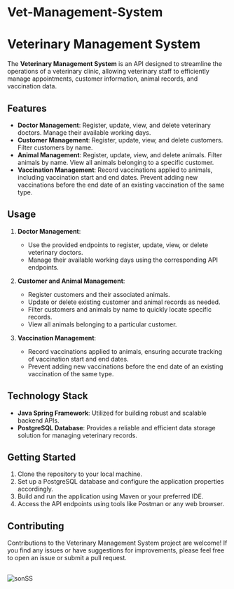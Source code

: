 # Vet-Management-System
# Veterinary Management System

The **Veterinary Management System** is an API designed to streamline the operations of a veterinary clinic, allowing veterinary staff to efficiently manage appointments, customer information, animal records, and vaccination data.

## Features

- **Doctor Management**: Register, update, view, and delete veterinary doctors. Manage their available working days.
- **Customer Management**: Register, update, view, and delete customers. Filter customers by name.
- **Animal Management**: Register, update, view, and delete animals. Filter animals by name. View all animals belonging to a specific customer.
- **Vaccination Management**: Record vaccinations applied to animals, including vaccination start and end dates. Prevent adding new vaccinations before the end date of an existing vaccination of the same type.
  
## Usage

1. **Doctor Management**:
   - Use the provided endpoints to register, update, view, or delete veterinary doctors.
   - Manage their available working days using the corresponding API endpoints.

2. **Customer and Animal Management**:
   - Register customers and their associated animals.
   - Update or delete existing customer and animal records as needed.
   - Filter customers and animals by name to quickly locate specific records.
   - View all animals belonging to a particular customer.

3. **Vaccination Management**:
   - Record vaccinations applied to animals, ensuring accurate tracking of vaccination start and end dates.
   - Prevent adding new vaccinations before the end date of an existing vaccination of the same type.


## Technology Stack

- **Java Spring Framework**: Utilized for building robust and scalable backend APIs.
- **PostgreSQL Database**: Provides a reliable and efficient data storage solution for managing veterinary records.

## Getting Started

1. Clone the repository to your local machine.
2. Set up a PostgreSQL database and configure the application properties accordingly.
3. Build and run the application using Maven or your preferred IDE.
4. Access the API endpoints using tools like Postman or any web browser.

## Contributing

Contributions to the Veterinary Management System project are welcome! If you find any issues or have suggestions for improvements, please feel free to open an issue or submit a pull request.

##
![sonSS](https://github.com/SadetTurhan/Vet-Management-System/assets/57369165/ab859068-be58-4bc0-84a0-338fc31d6443)

